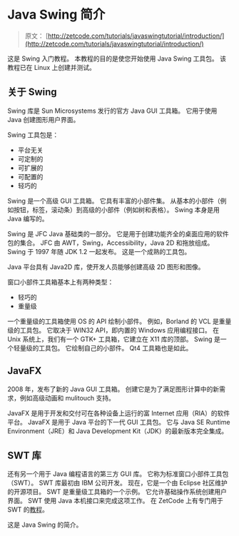 # Java Swing 简介

> 原文： [http://zetcode.com/tutorials/javaswingtutorial/introduction/](http://zetcode.com/tutorials/javaswingtutorial/introduction/)

这是 Swing 入门教程。 本教程的目的是使您开始使用 Java Swing 工具包。 该教程已在 Linux 上创建并测试。

## 关于 Swing

Swing 库是 Sun Microsystems 发行的官方 Java GUI 工具箱。 它用于使用 Java 创建图形用户界面。

Swing 工具包是：

*   平台无关
*   可定制的
*   可扩展的
*   可配置的
*   轻巧的

Swing 是一个高级 GUI 工具箱。 它具有丰富的小部件集。 从基本的小部件（例如按钮，标签，滚动条）到高级的小部件（例如树和表格）。 Swing 本身是用 Java 编写的。

Swing 是 JFC Java 基础类的一部分。 它是用于创建功能齐全的桌面应用的软件包的集合。 JFC 由 AWT，Swing，Accessibility，Java 2D 和拖放组成。 Swing 于 1997 年随 JDK 1.2 一起发布。 这是一个成熟的工具包。

Java 平台具有 Java2D 库，使开发人员能够创建高级 2D 图形和图像。

窗口小部件工具箱基本上有两种类型：

*   轻巧的
*   重量级

一个重量级的工具箱使用 OS 的 API 绘制小部件。 例如，Borland 的 VCL 是重量级的工具包。 它取决于 WIN32 API，即内置的 Windows 应用编程接口。 在 Unix 系统上，我们有一个 GTK+ 工具箱，它建立在 X11 库的顶部。 Swing 是一个轻量级的工具包。 它绘制自己的小部件。 Qt4 工具箱也是如此。

## JavaFX

2008 年，发布了新的 Java GUI 工具箱。 创建它是为了满足图形计算中的新需求，例如高级动画和 mulitouch 支持。

JavaFX 是用于开发和交付可在各种设备上运行的富 Internet 应用（RIA）的软件平台。 JavaFX 是用于 Java 平台的下一代 GUI 工具包。 它与 Java SE Runtime Environment（JRE）和 Java Development Kit（JDK）的最新版本完全集成。

## SWT 库

还有另一个用于 Java 编程语言的第三方 GUI 库。 它称为标准窗口小部件工具包（SWT）。 SWT 库最初由 IBM 公司开发。 现在，它是一个由 Eclipse 社区维护的开源项目。 SWT 是重量级工具箱的一个示例。 它允许基础操作系统创建用户界面。 SWT 使用 Java 本机接口来完成这项工作。 在 ZetCode 上有专门用于 SWT 的[教程](/gui/javaswt/)。

这是 Java Swing 的简介。